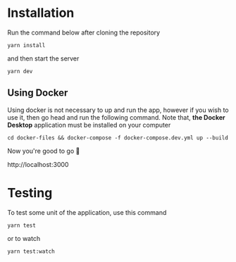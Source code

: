 # Installation

Run the command below after cloning the repository

`yarn install`

and then start the server

`yarn dev`

## Using Docker

Using docker is not necessary to up and run the app, however if you wish to use it, then go head and run the following command. Note that, **the Docker Desktop** application must be installed on your computer

`cd docker-files && docker-compose -f docker-compose.dev.yml up --build`

Now you're good to go 🚀

http://localhost:3000

# Testing

To test some unit of the application, use this command

`yarn test`

or to watch

`yarn test:watch`
